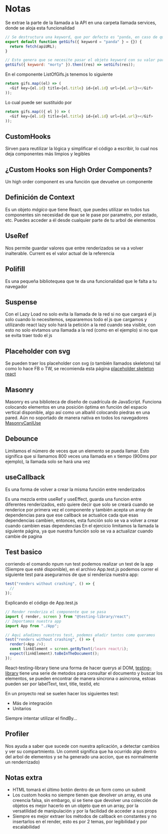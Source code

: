 # Notas

Se extrae la parte de la llamada a la API en una carpeta llamada services, donde se aloja esta funcionalidad

```js
// Se destructura una keyword, que por defecto es "panda, en caso de que no se proporcione esta keyowrd se pasa un objeto vacío
export default function getGifs({ keyword = "panda" } = {}) {
  return fetch(apiURL);
}
```

```js
// Esto genera que se necesite pasar el objeto keyword con su valor para poder generar ese dinamismo en nuestros gifs
getGifs({ keyword: "morty" }).then((res) => setGifs(res));
```

En el componente ListOfGifs.js tenemos lo siguiente

```js
return gifs.map((el) => (
  <Gif key={el.id} title={el.title} id={el.id} url={el.url}></Gif>
));
```

Lo cual puede ser sustituido por

```js
return gifs.map(({ el }) => (
  <Gif key={el.id} title={el.title} id={el.id} url={el.url}></Gif>
));
```

## CustomHooks

Sirven para reutilizar la lógica y simplificar el código a escribir, lo cual nos deja componentes más limpios y legibles

## ¿Custom Hooks son High Order Components?

Un high order component es una función que devuelve un componente

## Definición de Context

Es un objeto _mágico_ que tiene React, que puedes utilizar en todos tus componentes sin necesidad de que se le pase por parametro, por estado, etc. Puedes acceder a él desde cualquier parte de tu arbol de elementos

## UseRef

Nos permite guardar valores que entre renderizados se va a volver inalterable.
Current es el valor actual de la referencia

## Polifill

Es una pequeña bibliotequea que te da una funcionalidad que le falta a tu navegador

## Suspense

Con el Lazy Load no solo evita la llamada de la red si no que cargará el js solo cuando lo necesitemos, separaremos todo el js que cargamos y utilizando react lazy solo hará la petición a la red cuando sea visible, con esto no solo eivtamos una llamada a la red (como en el ejemplo) si no que se evita traer todo el js

## Placeholder con svg

Se pueden traer los placeholder con svg (o también llamados skeletons) tal como lo hace FB o TW, se recomienda esta página
[placeholder skeleton react](https://skeletonreact.com/)

## Masonry

Masonry es una biblioteca de diseño de cuadrícula de JavaScript. Funciona colocando elementos en una posición óptima en función del espacio vertical disponible, algo así como un albañil colocando piedras en una pared.
Aún no soportado de manera nativa en todos los navegadores
[MasonryCanIUse](https://caniuse.com/?search=masonry)

## Debounce

Limitamos el número de veces que un elemento se pueda llamar.
Esto significa que si llamamos 800 veces una llamada en x tiempo (900ms por ejemplo), la llamada solo se hará una vez

## useCallback

Es una forma de volver a crear la misma función entre renderizados

Es una mezcla entre useRef y useEffect, guarda una funcion entre diferentes renderizados, esto quiere decir que solo se creará cuando se renderice por primera vez el componente y también acepta un array de dependencias para que ese callback se actualice cada que esas dependencias cambien, entonces, esta función solo se va a volver a crear cuando cambien esas dependencias
En el ejercicio limitamos la llamada la siguiente página, ya que nuestra función solo se va a actualizar cuando cambie de pagina

## Test basico

corriendo el comando npum run test podemos realizar un test de la app (Siempre que esté disponible), en el archivo App.test.js podemos correr el siguiente test para asegurarnos de que sí renderiza nuestra app:

```js
test("renders without crashing", () => {
  //
});
```

Explicando el código de App.test.js

```js
// Render renderiza el componente que se pasa
import { render, screen } from "@testing-library/react";
// Importamos nuestra app
import App from "./App";

// Aqui añadimos nuestros test, podemos añadir tantos como queramos
test("renders without crashing", () => {
  render(<App />);
  const linkElement = screen.getByText(/learn react/i);
  expect(linkElement).toBeInTheDocument();
});
```

React-testing-library tiene una forma de hacer querys al DOM, [testing-library](https://testing-library.com/) tiene una serie de metodos para consultar el documento y buscar los elementos, se pueden encontrar de manera sincrona o asincrona, estoas pueden ser por labelText, text, title, testId, etc

En un proyecto real se suelen hacer los siguientes test:

- Más de integración
- Unitarios

Siempre intentar utilizar el findBy...

## Profiler
Nos ayuda a saber que sucede con nuestra aplicación, a detectar cambios y ver su compartmiento.
Un commit significa que ha ocurrido algo dentro del arbol de elementos y se ha generado una accion, que es normalmente un renderrizado)

## Notas extra

- HTML tomará el último botón dentro de un form como un submit
- Los custom hooks no siempre tienen que devolver un array, es una creencia falsa, sin embargo, si se tiene que devolver una colección de objetos es mejor hacerlo en un objeto que en un array, por la versatilidad de manipulación y por la facilidad de acceder a sus props
- Siempre es mejor extraer los métodos de callback en constantes y no insertarlos en el render, esto es por 2 temas, por legibilidad y por escalabilidad
